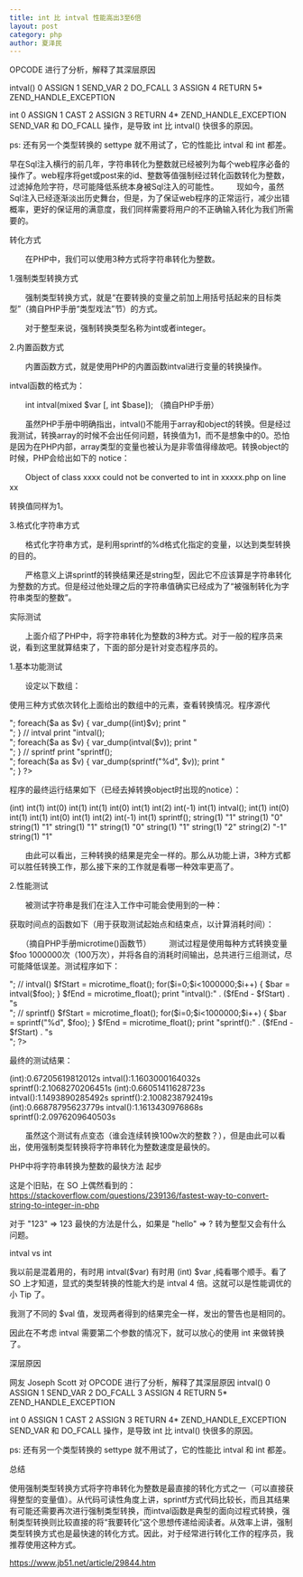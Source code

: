 ```yaml
---
title: int 比 intval 性能高出3至6倍
layout: post
category: php
author: 夏泽民
---
```

 OPCODE 进行了分析，解释了其深层原因

intval()
0 ASSIGN
1 SEND_VAR
2 DO_FCALL
3 ASSIGN
4 RETURN
5* ZEND_HANDLE_EXCEPTION
 
int
0 ASSIGN
1 CAST
2 ASSIGN
3 RETURN
4* ZEND_HANDLE_EXCEPTION
SEND_VAR 和 DO_FCALL 操作，是导致 int 比 intval() 快很多的原因。

ps: 还有另一个类型转换的 settype 就不用试了，它的性能比 intval 和 int 都差。
<!-- more -->
早在Sql注入横行的前几年，字符串转化为整数就已经被列为每个web程序必备的操作了。web程序将get或post来的id、整数等值强制经过转化函数转化为整数，过滤掉危险字符，尽可能降低系统本身被Sql注入的可能性。
　　现如今，虽然Sql注入已经逐渐淡出历史舞台，但是，为了保证web程序的正常运行，减少出错概率，更好的保证用的满意度，我们同样需要将用户的不正确输入转化为我们所需要的。

转化方式

　　在PHP中，我们可以使用3种方式将字符串转化为整数。

1.强制类型转换方式

　　强制类型转换方式，就是“在要转换的变量之前加上用括号括起来的目标类型”（摘自PHP手册“类型戏法”节）的方式。

<?php 
$foo = "1"; // $foo 是字符串类型 
$bar = (int)$foo; // $bar 是整型 
?>
　　对于整型来说，强制转换类型名称为int或者integer。

2.内置函数方式

　　内置函数方式，就是使用PHP的内置函数intval进行变量的转换操作。
<?php 
$foo = "1"; // $foo 是字符串类型 
$bar = intval($foo); // $bar 是整型 
?>
intval函数的格式为：

　　int intval(mixed $var [, int $base]); （摘自PHP手册）

　　虽然PHP手册中明确指出，intval()不能用于array和object的转换。但是经过我测试，转换array的时候不会出任何问题，转换值为1，而不是想象中的0。恐怕是因为在PHP内部，array类型的变量也被认为是非零值得缘故吧。转换object的时候，PHP会给出如下的 notice：

　　Object of class xxxx could not be converted to int in xxxxx.php on line xx

转换值同样为1。

3.格式化字符串方式

　　格式化字符串方式，是利用sprintf的%d格式化指定的变量，以达到类型转换的目的。

<?php 
$foo = "1"; // $foo 是字符串类型 
$bar = sprintf("%d", $foo); // $bar 是字符串类型 
?> 
　　严格意义上讲sprintf的转换结果还是string型，因此它不应该算是字符串转化为整数的方式。但是经过他处理之后的字符串值确实已经成为了“被强制转化为字符串类型的整数”。

实际测试

　　上面介绍了PHP中，将字符串转化为整数的3种方式。对于一般的程序员来说，看到这里就算结束了，下面的部分是针对变态程序员的。

1.基本功能测试

　　设定以下数组：
<?php 
$a[] = "1"; 
$a[] = "a1"; 
$a[] = "1a"; 
$a[] = "1a2"; 
$a[] = "0"; 
$a[] = array('4',2); 
$a[] = "2.3"; 
$a[] = "-1"; 
$a[] = new Directory(); 
?>
使用三种方式依次转化上面给出的数组中的元素，查看转换情况。程序源代
<?php 
$a[] = "1"; 
$a[] = "a1"; 
$a[] = "1a"; 
$a[] = "1a2"; 
$a[] = "0"; 
$a[] = array('4',2); 
$a[] = "2.3"; 
$a[] = "-1"; 
$a[] = new Directory(); 
// int 
print "(int)<br />"; 
foreach($a as $v) 
{ 
var_dump((int)$v); 
print "<br />"; 
} 
// intval 
print "intval();<br />"; 
foreach($a as $v) 
{ 
var_dump(intval($v)); 
print "<br />"; 
} 
// sprintf 
print "sprintf();<br />"; 
foreach($a as $v) 
{ 
var_dump(sprintf("%d", $v)); 
print "<br />"; 
} 
?>
程序的最终运行结果如下（已经去掉转换object时出现的notice）：

(int)
int(1)
int(0)
int(1)
int(1)
int(0)
int(1)
int(2)
int(-1)
int(1)
intval();
int(1)
int(0)
int(1)
int(1)
int(0)
int(1)
int(2)
int(-1)
int(1)
sprintf();
string(1) "1"
string(1) "0"
string(1) "1"
string(1) "1"
string(1) "0"
string(1) "1"
string(1) "2"
string(2) "-1"
string(1) "1"

　　由此可以看出，三种转换的结果是完全一样的。那么从功能上讲，3种方式都可以胜任转换工作，那么接下来的工作就是看哪一种效率更高了。

2.性能测试

　　被测试字符串是我们在注入工作中可能会使用到的一种：
<?php 
$foo = "1';Select * ..."; 
?>
获取时间点的函数如下（用于获取测试起始点和结束点，以计算消耗时间）：

<?php 
** 
* Simple function to replicate PHP 5 behaviour 
*/ 
function microtime_float() 
{ 
list($usec, $sec) = explode(" ", microtime()); 
return ((float)$usec + (float)$sec); 
} 
?> 
　　（摘自PHP手册microtime()函数节）
　　测试过程是使用每种方式转换变量$foo 1000000次（100万次），并将各自的消耗时间输出，总共进行三组测试，尽可能降低误差。测试程序如下：
<?php 
function microtime_float() 
{ 
list($usec, $sec) = explode(" ", microtime()); 
return ((float)$usec + (float)$sec); 
} 
$foo = "1';Select * ..."; 
 
// (int) 
$fStart = microtime_float(); 
for($i=0;$i<1000000;$i++) 
{ 
$bar = (int)$foo; 
} 
$fEnd = microtime_float(); 
print "(int):" . ($fEnd - $fStart) . "s<br />"; 
// intval() 
$fStart = microtime_float(); 
for($i=0;$i<1000000;$i++) 
{ 
$bar = intval($foo); 
} 
$fEnd = microtime_float(); 
print "intval():" . ($fEnd - $fStart) . "s<br />"; 
// sprintf() 
$fStart = microtime_float(); 
for($i=0;$i<1000000;$i++) 
{ 
$bar = sprintf("%d", $foo); 
} 
$fEnd = microtime_float(); 
print "sprintf():" . ($fEnd - $fStart) . "s<br />"; 
?>
最终的测试结果：

(int):0.67205619812012s
intval():1.1603000164032s
sprintf():2.1068270206451s
(int):0.66051411628723s
intval():1.1493890285492s
sprintf():2.1008238792419s
(int):0.66878795623779s
intval():1.1613430976868s
sprintf():2.0976209640503s

　　虽然这个测试有点变态（谁会连续转换100w次的整数？），但是由此可以看出，使用强制类型转换将字符串转化为整数速度是最快的。

PHP中将字符串转换为整数的最快方法
起步

这是个旧贴，在 SO 上偶然看到的：https://stackoverflow.com/questions/239136/fastest-way-to-convert-string-to-integer-in-php

对于 "123" => 123 最快的方法是什么，如果是 "hello" => ? 转为整型又会有什么问题。

intval vs int

我以前是混着用的，有时用 intval($var) 有时用 (int) $var ,纯看哪个顺手。看了 SO 上才知道，显式的类型转换的性能大约是 intval 4 倍。这就可以是性能调优的小 Tip 了。

我测了不同的 $val 值，发现两者得到的结果完全一样，发出的警告也是相同的。

因此在不考虑 intval 需要第二个参数的情况下，就可以放心的使用 int 来做转换了。

深层原因

网友 Joseph Scott 对 OPCODE 进行了分析，解释了其深层原因
intval()
0 ASSIGN
1 SEND_VAR
2 DO_FCALL
3 ASSIGN
4 RETURN
5* ZEND_HANDLE_EXCEPTION
 
int
0 ASSIGN
1 CAST
2 ASSIGN
3 RETURN
4* ZEND_HANDLE_EXCEPTION
SEND_VAR 和 DO_FCALL 操作，是导致 int 比 intval() 快很多的原因。

ps: 还有另一个类型转换的 settype 就不用试了，它的性能比 intval 和 int 都差。

总结

使用强制类型转换方式将字符串转化为整数是最直接的转化方式之一（可以直接获得整型的变量值）。从代码可读性角度上讲，sprintf方式代码比较长，而且其结果有可能还需要再次进行强制类型转换，而intval函数是典型的面向过程式转换，强制类型转换则比较直接的将“我要转化”这个思想传递给阅读者。从效率上讲，强制类型转换方式也是最快速的转化方式。因此，对于经常进行转化工作的程序员，我推荐使用这种方式。

https://www.jb51.net/article/29844.htm
